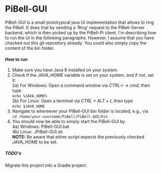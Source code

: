 # PiBell-GUI  
PiBell-GUI is a small prototypical java UI implementation that allows to ring the PiBell. It does that by sending a 'Ring' request to the PiBell-Server backend, which is then picked up by the PiBell-Pi client. I'm describing how to run the UI in the following paragraphs. However, I assume that you have checked out this git repository already. You could also simply copy the content of the *bin* folder.  

#### How to run  
1) Make sure you have Java 8 installed on your system.  
2) Check if the *JAVA_HOME* variable is set on your system, and if not, set it:   
  2a) For Windows: Open a command window via *CTRL-r -> cmd*, then type  
  `echo %JAVA_HOME%`  
  2b) For Linux: Open a terminal via *CTRL + ALT + t*, then type  
  `echo $JAVA_HOME`
3) Navigate to whereever your PiBell-GUI bin folder is located, e.g., via  
  `cd /home/your-username/PiBell/PiBell-GUI/bin`
4) You should now be able to simply start the PiBell-GUI by  
  4a) Windows: PiBell-GUI.bat  
  4b) Linux: ./PiBell-GUI.sh  
**NOTE:** Be aware that either script expects the previously checked *JAVA_HOME* to be set.


##### TODO's
Migrate this project into a Gradle project.
